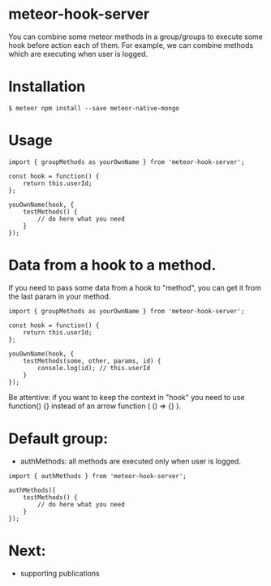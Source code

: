 # meteor-hook-server

You can combine some meteor methods in a group/groups to execute some hook before action each of them.
For example, we can combine methods which are executing when user is logged.

# Installation

```
$ meteor npm install --save meteor-native-mongo
```

# Usage

```
import { groupMethods as yourOwnName } from 'meteor-hook-server';

const hook = function() {
    return this.userId;
};

youOwnName(hook, {
	testMethods() {
		// do here what you need
	}
});
```

# Data from a hook to a method.

If you need to pass some data from a hook to "method", you can get it from the last param in your method.

```
import { groupMethods as yourOwnName } from 'meteor-hook-server';

const hook = function() {
    return this.userId;
};

youOwnName(hook, {
	testMethods(some, other, params, id) {
		console.log(id); // this.userId
	}
});
```

Be attentive: if you want to keep the context in "hook" you need to use function() {}
instead of an arrow function ( () => {} ).

# Default group:
- authMethods: all methods are executed only when user is logged.
```
import { authMethods } from 'meteor-hook-server';

authMethods({
	testMethods() {
		// do here what you need
	}
});
```

# Next:
- supporting publications